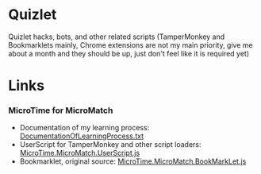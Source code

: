 # Quizlet
Quizlet hacks, bots, and other related scripts (TamperMonkey and Bookmarklets mainly, Chrome extensions are not my main priority, give me about a month and they should be up, just don't feel like it is required yet)
  
  
# Links  
### MicroTime for MicroMatch ###
* Documentation of my learning process: [DocumentationOfLearningProcess.txt](https://jdevteam2018.github.io/Quizlet/scripts/microtime/MicroTime.MicroMatch.DocumentationOfLearningProcess.txt)  
* UserScript for TamperMonkey and other script loaders: [MicroTime.MicroMatch.UserScript.js](https://jdevteam2018.github.io/Quizlet/scripts/microtime/MicroTime.MicroMatch.UserScript.js)  
* Bookmarklet, original source: [MicroTime.MicroMatch.BookMarkLet.js](https://jdevteam2018.github.io/Quizlet/scripts/microtime/MicroTime.MicroMatch.BookMarkLet.js)  
